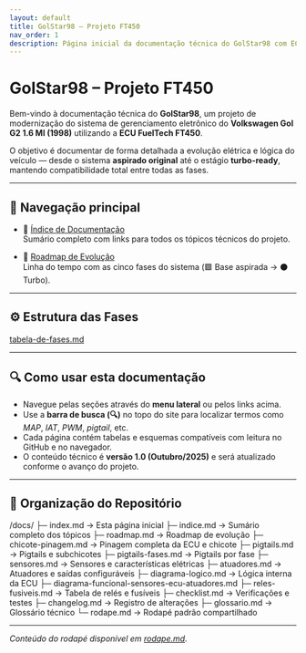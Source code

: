 ```yaml
---
layout: default
title: GolStar98 – Projeto FT450
nav_order: 1
description: Página inicial da documentação técnica do GolStar98 com ECU FuelTech FT450
---
```


# GolStar98 – Projeto FT450

Bem-vindo à documentação técnica do **GolStar98**, um projeto de modernização do sistema de gerenciamento eletrônico do **Volkswagen Gol G2 1.6 MI (1998)** utilizando a **ECU FuelTech FT450**.

O objetivo é documentar de forma detalhada a evolução elétrica e lógica do veículo — desde o sistema **aspirado original** até o estágio **turbo-ready**, mantendo compatibilidade total entre todas as fases.

---

## 🧭 Navegação principal

- 📖 [Índice de Documentação](indice.md)  
  Sumário completo com links para todos os tópicos técnicos do projeto.

- 🧩 [Roadmap de Evolução](roadmap.md)  
  Linha do tempo com as cinco fases do sistema (🟩 Base aspirada → ⚫ Turbo).

---

## ⚙️ Estrutura das Fases
[tabela-de-fases.md](tabela-de-fases.md)

---

## 🔍 Como usar esta documentação

- Navegue pelas seções através do **menu lateral** ou pelos links acima.  
- Use a **barra de busca (🔍)** no topo do site para localizar termos como *MAP*, *IAT*, *PWM*, *pigtail*, etc.  
- Cada página contém tabelas e esquemas compatíveis com leitura no GitHub e no navegador.  
- O conteúdo técnico é **versão 1.0 (Outubro/2025)** e será atualizado conforme o avanço do projeto.

---

## 🧱 Organização do Repositório

/docs/
├─ index.md → Esta página inicial
├─ indice.md → Sumário completo dos tópicos
├─ roadmap.md → Roadmap de evolução
├─ chicote-pinagem.md → Pinagem completa da ECU e chicote
├─ pigtails.md → Pigtails e subchicotes
├─ pigtails-fases.md → Pigtails por fase
├─ sensores.md → Sensores e características elétricas
├─ atuadores.md → Atuadores e saídas configuráveis
├─ diagrama-logico.md → Lógica interna da ECU
├─ diagrama-funcional-sensores-ecu-atuadores.md
├─ reles-fusiveis.md → Tabela de relés e fusíveis
├─ checklist.md → Verificações e testes
├─ changelog.md → Registro de alterações
├─ glossario.md → Glossário técnico
└─ rodape.md → Rodapé padrão compartilhado

---

_Conteúdo do rodapé disponível em [rodape.md](rodape.md)._

